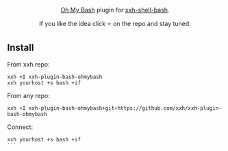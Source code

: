 <p align="center">
<a href="https://github.com/ohmybash/oh-my-bash">Oh My Bash</a> plugin for <a href="https://github.com/xxh/xxh-shell-bash">xxh-shell-bash</a>. 
</p>

<p align="center">  
If you like the idea click ⭐ on the repo and stay tuned.
</p>

## Install
From xxh repo:
```
xxh +I xxh-plugin-bash-ohmybash
xxh yourhost +s bash +if
```
From any repo:
```
xxh +I xxh-plugin-bash-ohmybash+git+https://github.com/xxh/xxh-plugin-bash-ohmybash
```    
Connect:
``````
xxh yourhost +s bash +if
```
